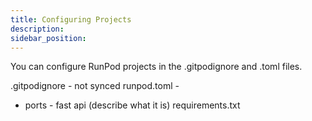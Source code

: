 ```yaml
---
title: Configuring Projects
description: 
sidebar_position: 
---
```


You can configure RunPod projects in the .gitpodignore and .toml files. 

.gitpodignore - not synced
runpod.toml - 
- ports - fast api (describe what it is)
requirements.txt